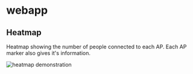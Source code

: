 # webapp

## Heatmap

Heatmap showing the number of people connected to each AP. Each AP marker also gives it's information.

![heatmap demonstration](heatmap.gif)
